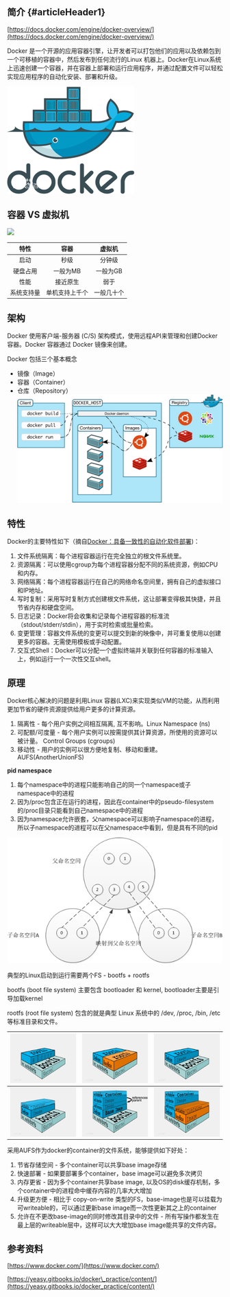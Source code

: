 

## 简介 {#articleHeader1}

[https://docs.docker.com/engine/docker-overview/](https://docs.docker.com/engine/docker-overview/)

Docker 是一个开源的应用容器引擎，让开发者可以打包他们的应用以及依赖包到一个可移植的容器中，然后发布到任何流行的Linux 机器上。Docker在Linux系统上迅速创建一个容器，并在容器上部署和运行应用程序，并通过配置文件可以轻松实现应用程序的自动化安装、部署和升级。

![](/images/docker.jpg)

## 容器 VS 虚拟机

![](https://byml.github.io/docker_info/images/docker-0.jpg)

| **特性** | **容器** | **虚拟机** |
| :---: | :---: | :---: |
| 启动 | 秒级 | 分钟级 |
| 硬盘占用 | 一般为MB | 一般为GB |
| 性能 | 接近原生 | 弱于 |
| 系统支持量 | 单机支持上千个 | 一般几十个 |

## 架构

Docker 使用客户端-服务器 \(C/S\) 架构模式，使用远程API来管理和创建Docker容器。Docker 容器通过 Docker 镜像来创建。

Docker 包括三个基本概念

* 镜像（Image）
* 容器（Container）
* 仓库（Repository）![](/images/docker-architecture.svg)

## 特性

Docker的主要特性如下（摘自[Docker：具备一致性的自动化软件部署](http://www.infoq.com/cn/news/2013/04/Docker)\)：

1. 文件系统隔离：每个进程容器运行在完全独立的根文件系统里。
2. 资源隔离：可以使用cgroup为每个进程容器分配不同的系统资源，例如CPU和内存。
3. 网络隔离：每个进程容器运行在自己的网络命名空间里，拥有自己的虚拟接口和IP地址。
4. 写时复制：采用写时复制方式创建根文件系统，这让部署变得极其快捷，并且节省内存和硬盘空间。
5. 日志记录：Docker将会收集和记录每个进程容器的标准流（stdout/stderr/stdin），用于实时检索或批量检索。
6. 变更管理：容器文件系统的变更可以提交到新的映像中，并可重复使用以创建更多的容器。无需使用模板或手动配置。
7. 交互式Shell：Docker可以分配一个虚拟终端并关联到任何容器的标准输入上，例如运行一个一次性交互shell。

## 原理

Docker核心解决的问题是利用Linux 容器\(LXC\)来实现类似VM的功能，从而利用更加节省的硬件资源提供给用户更多的计算资源。

1. 隔离性 - 每个用户实例之间相互隔离, 互不影响。Linux Namespace \(ns\)
2. 可配额/可度量 - 每个用户实例可以按需提供其计算资源，所使用的资源可以被计量。 Control Groups \(cgroups\)
3. 移动性 - 用户的实例可以很方便地复制、移动和重建。AUFS\(AnotherUnionFS\)

**pid namespace**

1. 每个namespace中的进程只能影响自己的同一个namespace或子namespace中的进程
2. 因为/proc包含正在运行的进程，因此在container中的pseudo-filesystem的/proc目录只能看到自己namespace中的进程
3. 因为namespace允许嵌套，父namespace可以影响子namespace的进程，所以子namespace的进程可以在父namespace中看到，但是具有不同的pid

![](/images/linux-namespace.png)

典型的Linux启动到运行需要两个FS - bootfs + rootfs

bootfs \(boot file system\) 主要包含 bootloader 和 kernel, bootloader主要是引导加载kernel

rootfs \(root file system\) 包含的就是典型 Linux 系统中的 /dev, /proc, /bin, /etc 等标准目录和文件。



| ![](/images/docker-2.jpg) | ![](/images/docker-3.jpg) | ![](/images/docker-5.jpg) |
| :--- | :--- | :--- |
| ![](/images/docker-6.jpg) | ![](/images/docker-7.jpg) | ![](/images/docker-8.jpg) |

采用AUFS作为docker的container的文件系统，能够提供如下好处：

1. 节省存储空间 - 多个container可以共享base image存储
2. 快速部署 - 如果要部署多个container，base image可以避免多次拷贝
3. 内存更省 - 因为多个container共享base image, 以及OS的disk缓存机制，多个container中的进程命中缓存内容的几率大大增加
4. 升级更方便 - 相比于 copy-on-write 类型的FS，base-image也是可以挂载为可writeable的，可以通过更新base image而一次性更新其之上的container
5. 允许在不更改base-image的同时修改其目录中的文件 - 所有写操作都发生在最上层的writeable层中，这样可以大大增加base image能共享的文件内容。

## 参考资料

[https://www.docker.com/](https://www.docker.com/)

[https://yeasy.gitbooks.io/docker\_practice/content/](https://yeasy.gitbooks.io/docker_practice/content/)

